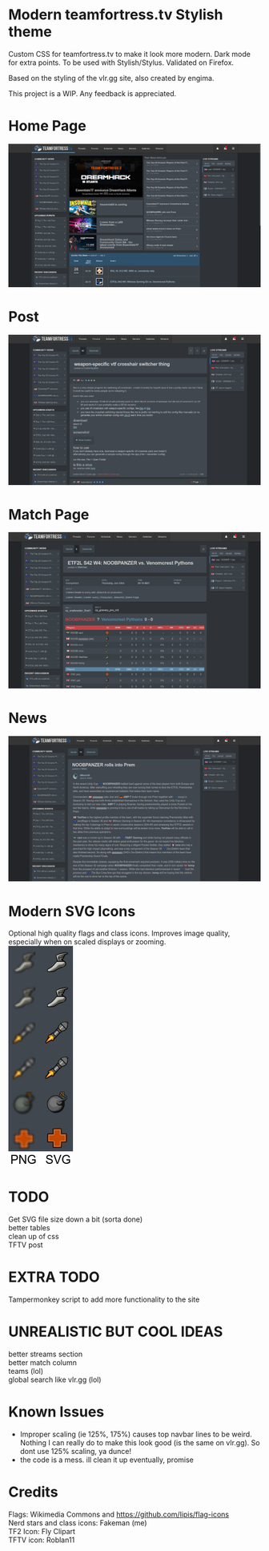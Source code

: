 # Modern teamfortress.tv Stylish theme
Custom CSS for teamfortress.tv to make it look more modern. Dark mode for extra points. To be used with Stylish/Stylus. Validated on Firefox.

Based on the styling of the vlr.gg site, also created by engima.

This project is a WIP. Any feedback is appreciated.

# Home Page
![alt text](https://raw.githubusercontent.com/fakemanoan/TFTV-Stylus-Theme/dark/screenshots./3rdJuly/Screenshot_20220703_131450.png)

# Post
![alt text](https://raw.githubusercontent.com/fakemanoan/TFTV-Stylus-Theme/dark/screenshots./3rdJuly/Screenshot_20220703_131559.png)

# Match Page
![alt text](https://raw.githubusercontent.com/fakemanoan/TFTV-Stylus-Theme/dark/screenshots./3rdJuly/Screenshot_20220703_131532.png)

# News
![alt text](https://raw.githubusercontent.com/fakemanoan/TFTV-Stylus-Theme/dark/screenshots./3rdJuly/Screenshot_20220703_131509.png)

# Modern SVG Icons
Optional high quality flags and class icons. Improves image quality, especially when on scaled displays or zooming. <br>
![alt text](https://raw.githubusercontent.com/fakemanoan/TFTV-Stylus-Theme/dark/screenshots./3rdJuly/PNGVSSVG.png)

# TODO
Get SVG file size down a bit (sorta done) <br>
better tables <br>
clean up of css <br>
TFTV post

# EXTRA TODO
Tampermonkey script to add more functionality to the site<br>

# UNREALISTIC BUT COOL IDEAS
better streams section <br>
better match column <br>
teams (lol) <br>
global search like vlr.gg (lol) <br>

# Known Issues
- Improper scaling (ie 125%, 175%) causes top navbar lines to be weird. Nothing I can really do to make this look good (is the same on vlr.gg). So dont use 125% scaling, ya dunce!
- the code is a mess. ill clean it up eventually, promise

# Credits
Flags: Wikimedia Commons and https://github.com/lipis/flag-icons <br>
Nerd stars and class icons: Fakeman (me)<br>
TF2 Icon: Fly Clipart<br>
TFTV icon: Roblan11<br>
